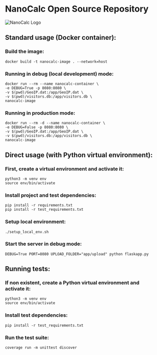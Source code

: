 # NanoCalc Open Source Repository
![NanoCalc Logo](https://github.com/NanoCalc/nanocalc-oss/assets/34662089/ccfab544-a9ab-4043-bf98-251da4179e90)

## Standard usage (Docker container):

### Build the image:
```shell 
docker build -t nanocalc-image . --network=host
```

### Running in debug (local development) mode:
```shell
docker run --rm --name nanocalc-container \
-e DEBUG=True -p 8080:8080 \
-v $(pwd)/GeoIP.dat:/app/GeoIP.dat \
-v $(pwd)/visitors.db:/app/visitors.db \
nanocalc-image
```

### Running in production mode:

```shell
docker run --rm -d --name nanocalc-container \
-e DEBUG=False -p 8080:8080 \
-v $(pwd)/GeoIP.dat:/app/GeoIP.dat \
-v $(pwd)/visitors.db:/app/visitors.db \
nanocalc-image
```

## Direct usage (with Python virtual environment):

### First, create a virtual environment and activate it:
```shell
python3 -m venv env
source env/bin/activate
```

### Install project and test dependencies:
```shell
pip install -r requirements.txt
pip install -r test_requirements.txt
```

### Setup local environment:

```shell
./setup_local_env.sh
```

### Start the server in debug mode:
```shell
DEBUG=True PORT=8080 UPLOAD_FOLDER="app/upload" python flaskapp.py
```

## Running tests:

### If non existent, create a Python virtual environment and activate it: 
```shell
python3 -m venv env
source env/bin/activate
```

### Install test dependencies:
```shell
pip install -r test_requirements.txt
```

### Run the test suite:
```shell
coverage run -m unittest discover
```

